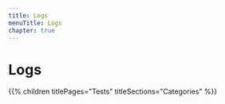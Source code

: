 ```yaml
---
title: Logs
menuTitle: Logs
chapter: true
---
```


# Logs

{{% children titlePages="Tests" titleSections="Categories" %}}
